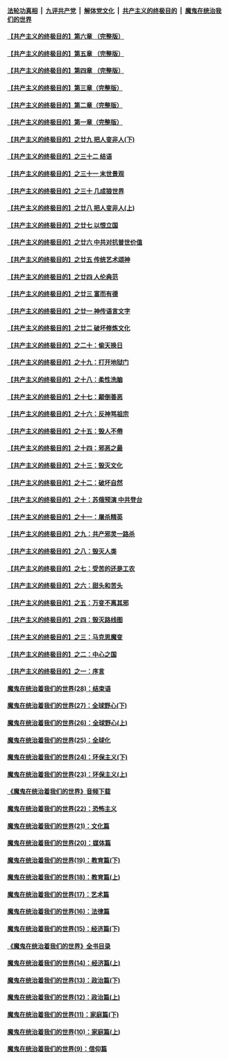 ####  [法轮功真相](../../../../basic/blob/master/README.md?t=04252031) &nbsp;|&nbsp; [九评共产党](../../../../9ping.md/blob/master/README.md?t=04252031) &nbsp;|&nbsp; [解体党文化](../../../../jtdwh.md/blob/master/README.md?t=04252031)  &nbsp;|&nbsp; [共产主义的终极目的](../../../../gczydzjmd.md/blob/master/README.md?t=04252031) &nbsp;|&nbsp; [魔鬼在统治我们的世界](../../../../mgztzwmdsj.md/blob/master/README.md?t=04252031) 

#### [【共产主义的终极目的】第六章 （完整版）](../pages/nsc422/n11428913.md?t=04252031) 

#### [【共产主义的终极目的】第五章 （完整版）](../pages/nsc422/n11428912.md?t=04252031) 

#### [【共产主义的终极目的】第四章 （完整版）](../pages/nsc422/n11428907.md?t=04252031) 

#### [【共产主义的终极目的】第三章（完整版）](../pages/nsc422/n11428848.md?t=04252031) 

#### [【共产主义的终极目的】第二章（完整版）](../pages/nsc422/n11428831.md?t=04252031) 

#### [【共产主义的终极目的】第一章（完整版）](../pages/nsc422/n11417651.md?t=04252031) 

#### [【共产主义的终极目的】之廿九 把人变非人(下)](../pages/nsc422/n11344140.md?t=04252031) 

#### [【共产主义的终极目的】之三十二 结语](../pages/nsc422/n11360535.md?t=04252031) 

#### [【共产主义的终极目的】之三十一 末世景观](../pages/nsc422/n11351129.md?t=04252031) 

#### [【共产主义的终极目的】之三十 几成狼世界](../pages/nsc422/n11348280.md?t=04252031) 

#### [【共产主义的终极目的】之廿八 把人变非人(上)](../pages/nsc422/n11340492.md?t=04252031) 

#### [【共产主义的终极目的】之廿七 以恨立国](../pages/nsc422/n11336944.md?t=04252031) 

#### [【共产主义的终极目的】之廿六 中共对抗普世价值](../pages/nsc422/n11324785.md?t=04252031) 

#### [【共产主义的终极目的】之廿五 传统艺术颂神](../pages/nsc422/n11296396.md?t=04252031) 

#### [【共产主义的终极目的】之廿四 人伦典范](../pages/nsc422/n11296397.md?t=04252031) 

#### [【共产主义的终极目的】之廿三 富而有德](../pages/nsc422/n11283598.md?t=04252031) 

#### [【共产主义的终极目的】之廿一 神传语言文字](../pages/nsc422/n11263265.md?t=04252031) 

#### [【共产主义的终极目的】之廿二 破坏修炼文化](../pages/nsc422/n11245728.md?t=04252031) 

#### [【共产主义的终极目的】之二十：偷天换日](../pages/nsc422/n11238846.md?t=04252031) 

#### [【共产主义的终极目的】之十九：打开地狱门](../pages/nsc422/n11206376.md?t=04252031) 

#### [【共产主义的终极目的】之十八：柔性洗脑](../pages/nsc422/n11199994.md?t=04252031) 

#### [【共产主义的终极目的】之十七：颠倒善恶](../pages/nsc422/n11179782.md?t=04252031) 

#### [【共产主义的终极目的】之十六：反神骂祖宗](../pages/nsc422/n11166798.md?t=04252031) 

#### [【共产主义的终极目的】之十五：毁人不倦](../pages/nsc422/n11166792.md?t=04252031) 

#### [【共产主义的终极目的】之十四：邪恶之最](../pages/nsc422/n11150249.md?t=04252031) 

#### [【共产主义的终极目的】之十三：毁灭文化](../pages/nsc422/n11135227.md?t=04252031) 

#### [【共产主义的终极目的】之十二：破坏自然](../pages/nsc422/n11135214.md?t=04252031) 

#### [【共产主义的终极目的】之十：苏俄预演 中共登台](../pages/nsc422/n11118424.md?t=04252031) 

#### [【共产主义的终极目的】之十一：屠杀精英](../pages/nsc422/n11118442.md?t=04252031) 

#### [【共产主义的终极目的】之九：共产邪灵一路杀](../pages/nsc422/n11114139.md?t=04252031) 

#### [【共产主义的终极目的】之八：毁灭人类](../pages/nsc422/n11108503.md?t=04252031) 

#### [【共产主义的终极目的】之七：受苦的还是工农](../pages/nsc422/n11101809.md?t=04252031) 

#### [【共产主义的终极目的】之六：甜头和苦头](../pages/nsc422/n11096971.md?t=04252031) 

#### [【共产主义的终极目的】之五：万变不离其邪](../pages/nsc422/n11091285.md?t=04252031) 

#### [【共产主义的终极目的】之四：毁灭路线图](../pages/nsc422/n11086284.md?t=04252031) 

#### [【共产主义的终极目的】之三：马克思魔变](../pages/nsc422/n11061941.md?t=04252031) 

#### [【共产主义的终极目的】之二：中心之国](../pages/nsc422/n11047728.md?t=04252031) 

#### [【共产主义的终极目的】之一：序言](../pages/nsc422/n11086077.md?t=04252031) 

#### [魔鬼在统治着我们的世界(28)：结束语](../pages/nsc422/n10936246.md?t=04252031) 

#### [魔鬼在统治着我们的世界(27)：全球野心(下)](../pages/nsc422/n10928319.md?t=04252031) 

#### [魔鬼在统治着我们的世界(26)：全球野心(上)](../pages/nsc422/n10900318.md?t=04252031) 

#### [魔鬼在统治着我们的世界(25)：全球化](../pages/nsc422/n10788205.md?t=04252031) 

#### [魔鬼在统治着我们的世界(24)：环保主义(下)](../pages/nsc422/n10695307.md?t=04252031) 

#### [魔鬼在统治着我们的世界(23)：环保主义(上)](../pages/nsc422/n10688613.md?t=04252031) 

#### [《魔鬼在统治着我们的世界》音频下载](../pages/nsc422/n10635553.md?t=04252031) 

#### [魔鬼在统治着我们的世界(22)：恐怖主义](../pages/nsc422/n10614727.md?t=04252031) 

#### [魔鬼在统治着我们的世界(21)：文化篇](../pages/nsc422/n10597706.md?t=04252031) 

#### [魔鬼在统治着我们的世界(20)：媒体篇](../pages/nsc422/n10586579.md?t=04252031) 

#### [魔鬼在统治着我们的世界(19)：教育篇(下)](../pages/nsc422/n10564808.md?t=04252031) 

#### [魔鬼在统治着我们的世界(18)：教育篇(上)](../pages/nsc422/n10526970.md?t=04252031) 

#### [魔鬼在统治着我们的世界(17)：艺术篇](../pages/nsc422/n10499093.md?t=04252031) 

#### [魔鬼在统治着我们的世界(16)：法律篇](../pages/nsc422/n10485969.md?t=04252031) 

#### [魔鬼在统治着我们的世界(15)：经济篇(下)](../pages/nsc422/n10469975.md?t=04252031) 

#### [《魔鬼在统治着我们的世界》全书目录](../pages/nsc422/n10464261.md?t=04252031) 

#### [魔鬼在统治着我们的世界(14)：经济篇(上)](../pages/nsc422/n10457370.md?t=04252031) 

#### [魔鬼在统治着我们的世界(13)：政治篇(下)](../pages/nsc422/n10448270.md?t=04252031) 

#### [魔鬼在统治着我们的世界(12)：政治篇(上)](../pages/nsc422/n10444576.md?t=04252031) 

#### [魔鬼在统治着我们的世界(11)：家庭篇(下)](../pages/nsc422/n10440961.md?t=04252031) 

#### [魔鬼在统治着我们的世界(10)：家庭篇(上)](../pages/nsc422/n10435448.md?t=04252031) 

#### [魔鬼在统治着我们的世界(9)：信仰篇](../pages/nsc422/n10432159.md?t=04252031) 

